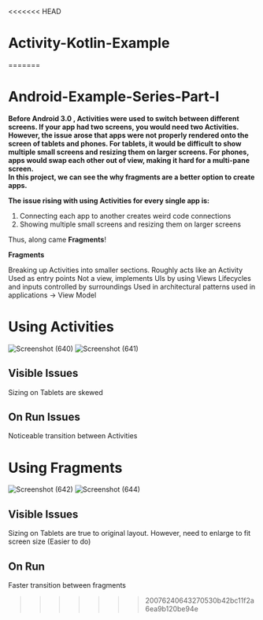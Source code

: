 <<<<<<< HEAD
# Activity-Kotlin-Example
=======
# Android-Example-Series-Part-I
**Before Android 3.0 , Activities were used to switch between different screens. 
If your app had two screens, you would need two Activities. However, the issue 
arose that apps were not properly rendered onto the screen of tablets and phones. 
For tablets, it would be difficult to show multiple small screens and resizing them
on larger screens. For phones, apps would swap each other out of view, making it hard for a multi-pane screen.  
In this project, we can see the why fragments are a better option to create apps.**



**The issue rising with using Activities for every single app is:**
1.	Connecting each app to another creates weird code connections
2.	Showing multiple small screens and resizing them on larger screens
 


Thus, along came **Fragments**!



**Fragments**

Breaking up Activities into smaller sections. Roughly acts like an Activity
Used as entry points
Not a view, implements UIs by using Views
Lifecycles and inputs controlled by surroundings
Used in architectural patterns used in applications -> View Model


# Using Activities

![Screenshot (640)](https://user-images.githubusercontent.com/31700864/75368824-4d155500-5890-11ea-8c2f-09e87f6d2b53.png)
![Screenshot (641)](https://user-images.githubusercontent.com/31700864/75368810-47b80a80-5890-11ea-8c74-33d1c66a19e3.png)



## Visible Issues
Sizing on Tablets are skewed 
## On Run Issues
Noticeable transition between Activities 



# Using Fragments
![Screenshot (642)](https://user-images.githubusercontent.com/31700864/75369229-0bd17500-5891-11ea-9317-722a3e6566c7.png)
![Screenshot (644)](https://user-images.githubusercontent.com/31700864/75369234-0c6a0b80-5891-11ea-949d-21d08fc378d3.png)



## Visible Issues
Sizing on Tablets are true to original layout. 
However, need to enlarge to fit screen size (Easier to do) 

## On Run
Faster transition between fragments

>>>>>>> 20076240643270530b42bc11f2a6ea9b120be94e
